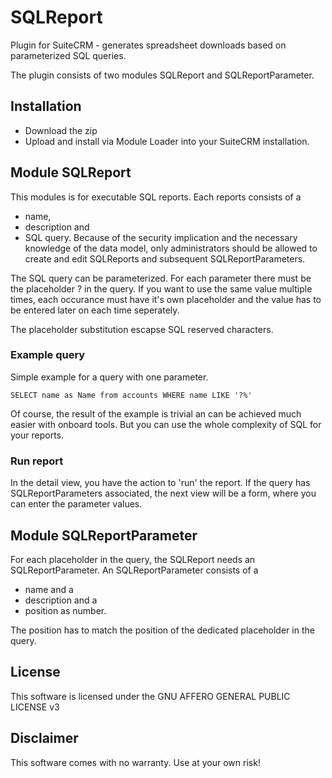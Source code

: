 # SQLReport
Plugin for SuiteCRM - generates spreadsheet downloads based on parameterized SQL queries.

The plugin consists of two modules SQLReport and SQLReportParameter. 

## Installation
+ Download the zip
+ Upload and install via Module Loader into your SuiteCRM installation.

## Module SQLReport

This modules is for executable SQL reports. Each reports consists of a 
* name, 
* description and 
* SQL query.
Because of the security implication and the necessary knowledge of the data model,
only administrators should be allowed to create and edit SQLReports and subsequent SQLReportParameters.

The SQL query can be parameterized. For each parameter there must be the placeholder ? in the query.
If you want to use the same value multiple times, each occurance must have it's own placeholder
and the value has to be entered later on each time seperately.

The placeholder substitution escapse SQL reserved characters.

### Example query

Simple example for a query with one parameter.

```
SELECT name as Name from accounts WHERE name LIKE '?%'
```

Of course, the result of the example is trivial an can be achieved much easier with onboard tools.
But you can use the whole complexity of SQL for your reports.

### Run report

In the detail view, you have the action to 'run' the report.
If the query has SQLReportParameters associated, the next view will be a form, where you can enter the parameter values.

## Module SQLReportParameter

For each placeholder in the query, the SQLReport needs an SQLReportParameter.
An SQLReportParameter consists of a
* name and a
* description and a
* position as number.

The position has to match the position of the dedicated placeholder in the query.

## License

This software is licensed under the GNU AFFERO GENERAL PUBLIC LICENSE v3

## Disclaimer
This software comes with no warranty. Use at your own risk!
